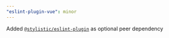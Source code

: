 ```yaml
---
"eslint-plugin-vue": minor
---
```


Added [`@stylistic/eslint-plugin`](https://eslint.style/) as optional peer dependency
